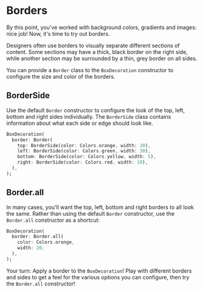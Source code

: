 # Borders

By this point, you've worked with background colors, gradients and images: nice 
job! Now, it's time to try out borders.

Designers often use borders to visually separate different sections of
content. Some sections may have a thick, black border on the right side,
while another section may be surrounded by a thin, grey border on all sides.

You can provide a `Border` class to the `BoxDecoration` constructor to configure
the size and color of the borders.

## BorderSide

Use the default `Border` constructor to configure the look of the top, left,
bottom and right sides individually. The `BorderSide` class contains information
about what each side or edge should look like.

```dart
BoxDecoration(
  border: Border(
    top: BorderSide(color: Colors.orange, width: 20),
    left: BorderSide(color: Colors.green, width: 30),
    bottom: BorderSide(color: Colors.yellow, width: 5),
    right: BorderSide(color: Colors.red, width: 10),
  ),
);
```

## Border.all

In many cases, you'll want the top, left, bottom and right borders to all look
the same. Rather than using the default `Border` constructor, use the
`Border.all` constructor as a shortcut:

```dart
BoxDecoration(
  border: Border.all(
    color: Colors.orange,
    width: 20,
  ),
);
```

Your turn: Apply a border to the `BoxDecoration`! Play with different borders
and sides to get a feel for the various options you can configure, then try 
the `Border.all` constructor!
